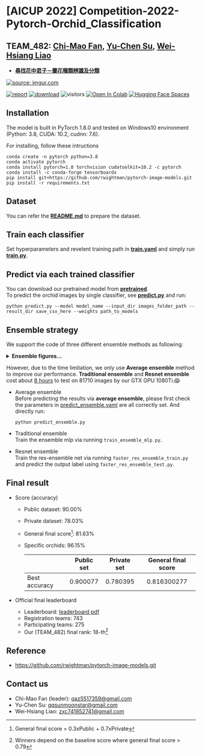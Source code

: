 # [AICUP 2022] Competition-2022-Pytorch-Orchid_Classification  
## TEAM_482: [Chi-Mao Fan](https://github.com/FanChiMao), [Yu-Chen Su](https://github.com/Modovado), [Wei-Hsiang Liao](https://github.com/zxc741852741)  

- [**尋找花中君子－蘭花種類辨識及分類**](https://tbrain.trendmicro.com.tw/Competitions/Details/20)  


<a href="https://tbrain.trendmicro.com.tw/Competitions/Details/20"><img src="https://i.imgur.com/Ubhj0LR.png" title="source: imgur.com" /></a>  

[![report](https://img.shields.io/badge/Supplementary-Report-yellow)](https://drive.google.com/drive/folders/1NzX75sgm8Z4br_NVP4SDZ80CjpjfUb_f?usp=sharing) [![download](https://img.shields.io/github/downloads/FanChiMao/Competition-2022-Pytorch-Orchid_Classification/total)](https://github.com/FanChiMao/Competition-2022-Pytorch-Orchid_Classification/releases/tag/v0.0) ![visitors](https://visitor-badge.glitch.me/badge?page_id=FanChiMao/Orchid_AICUP) [![Open In Colab](https://colab.research.google.com/assets/colab-badge.svg)](https://colab.research.google.com/drive/1TAlJB2QhbgE6fW-a3qph8bJr0blbQvzN?usp=sharing) [![Hugging Face Spaces](https://img.shields.io/badge/%F0%9F%A4%97%20Hugging%20Face-Spaces-blue)](https://huggingface.co/spaces/52Hz/Orchid_classification_AICUP)  

## Installation
The model is built in PyTorch 1.8.0 and tested on Windows10 environment  
(Python: 3.8, CUDA: 10.2, cudnn: 7.6).  

For installing, follow these intructions
```
conda create -n pytorch python=3.8  
conda activate pytorch  
conda install pytorch=1.8 torchvision cudatoolkit=10.2 -c pytorch  
conda install -c conda-forge tensorboardx
pip install git+https://github.com/rwightman/pytorch-image-models.git
pip install -r requirements.txt
```

## Dataset  
You can refer the [**README.md**](dataset/README.md) to prepare the dataset.  

## Train each classifier  
Set hyperparameters and revelent training path in [**train.yaml**](train.yaml) and simply run [**train.py**](train.py).  

## Predict via each trained classifier  
You can download our pretrained model from [**pretrained**](./pretrained).  
To predict the orchid images by single classifier, see [**predict.py**](predict.py) and run:  
```
python predict.py --model model_name --input_dir images_folder_path --result_dir save_csv_here --weights path_to_models
```

## Ensemble strategy  
We support the code of three different ensemble methods as following: 
<details>  
<summary><strong>Ensemble figures...</strong></summary>   
  
<table>
  <tr>
    <td> <img src = "https://i.imgur.com/g4GREcK.jpg" width="400"> </td>
    <td> <img src = "https://i.imgur.com/WA4jq5G.jpg" width="400"> </td>
    <td> <img src = "https://i.imgur.com/wlnXdpx.jpg" width="400"> </td>
  </tr>
  <tr>
    <td><p align="center"><b>Average ensemble</b></p></td>
    <td><p align="center"><b>Traditional ensemble</b></p></td>
    <td><p align="center"><b>Resnet ensemble</b></p></td>
  </tr>
</table>
</details>    

However, due to the time limitation, we only use **Average ensemble** method to improve our performance. **Traditional ensemble** and **Resnet ensemble** cost about <u>8 hours</u> to test on 81710 images by our GTX GPU 1080Ti.😱  

- Average ensemble  
  Before predicting the results via **average ensemble**, please first check the parameters in [predict_ensemble.yaml](https://github.com/FanChiMao/Competition-2022-Pytorch-Orchid_Classification/blob/main/predict_ensemble.yaml) are all correctly set. And directly run:  
  ```
  python predict_ensemble.py
  ```

- Traditional ensemble  
  Train the ensemble mlp via running `train_ensemble_mlp.py`.

- Resnet ensemble  
  Train the res-ensemble net via running `faster_res_ensemble_train.py` and predict the output label using `faster_res_ensemble_test.py`.

## Final result  
  
- Score (accuracy)  
    - Public dataset: 90.00%  
    - Private dataset: 78.03%  
    - General final score[^1]: 81.63%  
    - Specific orchids: 96.15%  
  
        |                     |  Public set  |  Private set |  General final score|  
        | ------------------- | :----------: | :----------: | :-----------------: |  
        | Best accuracy       |      0.900077|      0.780395|          0.816300277|  
  

- Official final leaderboard  
    - Leaderboard: [leaderboard pdf](https://drive.google.com/file/d/1gx3oWq4HYiNtvudT_r7Gu3XkcVNJQmB6/view?usp=sharing)  
    - Registration teams: 743  
    - Participating teams: 275  
    - Our (TEAM_482) final rank: 18-th[^2]  
  

## Reference  
- https://github.com/rwightman/pytorch-image-models.git


## Contact us  
- Chi-Mao Fan (leader): qaz5517359@gmail.com  
- Yu-Chen Su:  qqsunmoonstar@gmail.com  
- Wei-Hsiang Liao: zxc741852741@gmail.com  

[^1]: General final score = 0.3xPublic + 0.7xPrivate  
[^2]: Winners depend on the baseline score where general final score > 0.79  


